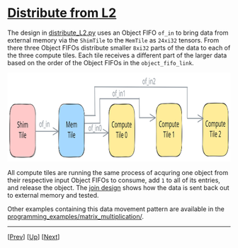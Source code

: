 <!---//===- README.md ---------------------------------------*- Markdown -*-===//
//
// This file is licensed under the Apache License v2.0 with LLVM Exceptions.
// See https://llvm.org/LICENSE.txt for license information.
// SPDX-License-Identifier: Apache-2.0 WITH LLVM-exception
//
// Copyright (C) 2024, Advanced Micro Devices, Inc.
// 
//===----------------------------------------------------------------------===//-->

# <ins>Distribute from L2</ins>

The design in [distribute_L2.py](./distribute_L2.py) uses an Object FIFO `of_in` to bring data from external memory via the `ShimTile` to the `MemTile` as `24xi32` tensors. From there three Object FIFOs distribute smaller `8xi32` parts of the data to each of the three compute tiles. Each tile receives a different part of the larger data based on the order of the Object FIFOs in the `object_fifo_link`.

<img src="../../../assets/DistributeL2.svg" height=200 width="700">

All compute tiles are running the same process of acquring one object from their respective input Object FIFOs to consume, add `1` to all of its entries, and release the object. The [join design](../05_join_L2/) shows how the data is sent back out to external memory and tested.

Other examples containing this data movement pattern are available in the [programming_examples/matrix_multiplication/](../../../../programming_examples/basic/matrix_multiplication/).

-----
[[Prev](../03_external_mem_to_core_L2/)] [[Up](..)] [[Next](../05_join_L2/)]
